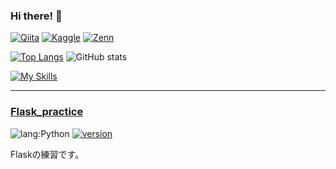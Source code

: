 ### Hi there! 👋

[![Qiita](https://img.shields.io/badge/Qiita-Link%20to%20Qiita-brightgreen?logo=qiita)](https://qiita.com/naoya_ok)
[![Kaggle](https://img.shields.io/badge/Kaggle-blue?logo=kaggle)](https://www.kaggle.com/yakinoki/code)
[![Zenn](https://img.shields.io/badge/Zenn-red?logo=Zenn)](https://zenn.dev/zaruta)


<!--
**yakinoki/yakinoki** is a ✨ _special_ ✨ repository because its `README.md` (this file) appears on your GitHub profile.

Here are some ideas to get you started:

- 🔭 I’m currently working on ...
- 🌱 I’m currently learning ...
- 👯 I’m looking to collaborate on ...
- 🤔 I’m looking for help with ...
- 💬 Ask me about ...
- 📫 How to reach me: ...
- 😄 Pronouns: ...
- ⚡ Fun fact: ...
-->


[![Top Langs](https://github-readme-stats.vercel.app/api/top-langs/?username=yakinoki&layout=compact&theme=onedark)](https://github-readme-stats.vercel.app/api?username=yakinoki)
![GitHub stats](https://github-readme-stats.vercel.app/api?username=yakinoki&theme=onedark&show_icons=true)




[![My Skills](https://skillicons.dev/icons?i=aws,azure,react,python,ts,github&theme=light)](https://skillicons.dev)

---
### [Flask_practice](https://github.com/yakinoki/Flask_practice)

![lang:Python](https://img.shields.io/badge/language-Python-1A6CB3)
[![version](https://img.shields.io/github/v/release/yakinoki/Flask_practice)](https://github.com/yakinoki/Flask_practice/releases)

Flaskの練習です。
